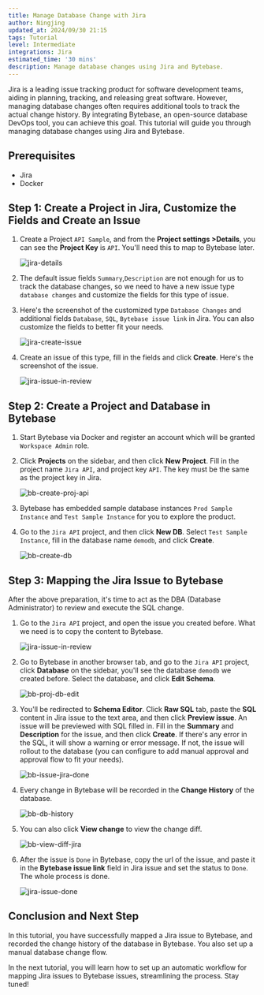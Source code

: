 ```yaml
---
title: Manage Database Change with Jira
author: Ningjing
updated_at: 2024/09/30 21:15
tags: Tutorial
level: Intermediate
integrations: Jira
estimated_time: '30 mins'
description: Manage database changes using Jira and Bytebase.
---
```


Jira is a leading issue tracking product for software development teams, aiding in planning, tracking, and releasing great software. However, managing database changes often requires additional tools to track the actual change history. By integrating Bytebase, an open-source database DevOps tool, you can achieve this goal. This tutorial will guide you through managing database changes using Jira and Bytebase.

## Prerequisites

- Jira
- Docker

## Step 1: Create a Project in Jira, Customize the Fields and Create an Issue

1. Create a Project `API Sample`, and from the **Project settings >Details**, you can see the **Project Key** is `API`. You'll need this to map to Bytebase later.

    ![jira-details](/content/docs/tutorials/jira-database-manual/jira-details.webp)

1. The default issue fields `Summary`,`Description` are not enough for us to track the database changes, so we need to have a new issue type `database changes` and customize the fields for this type of issue.

1. Here's the screenshot of the customized type `Database Changes` and additional fields `Database`, `SQL`, `Bytebase issue link` in Jira. You can also customize the fields to better fit your needs.

    ![jira-create-issue](/content/docs/tutorials/jira-database-manual/jira-create-issue.webp)

1. Create an issue of this type, fill in the fields and click **Create**. Here's the screenshot of the issue.

    ![jira-issue-in-review](/content/docs/tutorials/jira-database-manual/jira-issue-in-review.webp)

## Step 2: Create a Project and Database in Bytebase

1. Start Bytebase via Docker and register an account which will be granted `Workspace Admin` role.

   <IncludeBlock url="/docs/get-started/install/terminal-docker-run-volume"></IncludeBlock>

2. Click **Projects** on the sidebar, and then click **New Project**. Fill in the project name `Jira API`, and project key `API`. The key must be the same as the project key in Jira.

    ![bb-create-proj-api](/content/docs/tutorials/jira-database-manual/bb-create-proj-api.webp)

3. Bytebase has embedded sample database instances `Prod Sample Instance` and `Test Sample Instance` for you to explore the product.

4. Go to the `Jira API` project, and then click **New DB**. Select `Test Sample Instance`, fill in the database name `demodb`, and click **Create**.

    ![bb-create-db](/content/docs/tutorials/jira-database-manual/bb-create-db.webp)

## Step 3: Mapping the Jira Issue to Bytebase

After the above preparation, it's time to act as the DBA (Database Administrator) to review and execute the SQL change.

1. Go to the `Jira API` project, and open the issue you created before. What we need is to copy the content to Bytebase.

    ![jira-issue-in-review](/content/docs/tutorials/jira-database-manual/jira-issue-in-review.webp)

1. Go to Bytebase in another browser tab, and go to the `Jira API` project, click **Database** on the sidebar, you'll see the database `demodb` we created before. Select the database, and click **Edit Schema**.

    ![bb-proj-db-edit](/content/docs/tutorials/jira-database-manual/bb-proj-db-edit.webp)

1. You'll be redirected to **Schema Editor**. Click **Raw SQL** tab, paste the **SQL** content in Jira issue to the text area, and then click **Preview issue**. An issue will be previewed with SQL filled in. Fill in the **Summary** and **Description** for the issue, and then click **Create**. If there's any error in the SQL, it will show a warning or error message. If not, the issue will rollout to the database (you can configure to add manual approval and approval flow to fit your needs).

    ![bb-issue-jira-done](/content/docs/tutorials/jira-database-manual/bb-issue-jira-done.webp)

1. Every change in Bytebase will be recorded in the **Change History** of the database.

    ![bb-db-history](/content/docs/tutorials/jira-database-manual/bb-db-history.webp)

1. You can also click **View change** to view the change diff.

    ![bb-view-diff-jira](/content/docs/tutorials/jira-database-manual/bb-view-diff-jira.webp)

1. After the issue is `Done` in Bytebase, copy the url of the issue, and paste it in the **Bytebase issue link** field in Jira issue and set the status to `Done`. The whole process is done.

    ![jira-issue-done](/content/docs/tutorials/jira-database-manual/jira-issue-done.webp)

## Conclusion and Next Step

In this tutorial, you have successfully mapped a Jira issue to Bytebase, and recorded the change history of the database in Bytebase. You also set up a manual database change flow.

In the next tutorial, you will learn how to set up an automatic workflow for mapping Jira issues to Bytebase issues, streamlining the process. Stay tuned!
